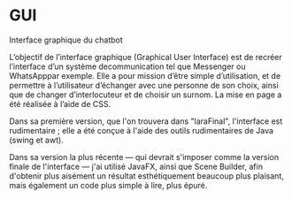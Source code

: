 # GUI
Interface graphique du chatbot

L’objectif de l’interface graphique (Graphical  User  Interface) est de recréer l’interface d’un système decommunication tel que Messenger ou WhatsApppar exemple. Elle a pour mission d’être simple d’utilisation, et de permettre à l’utilisateur d’échanger avec une personne de son choix, ainsi que de changer d’interlocuteur et de choisir un surnom. La mise en page a été réalisée à l’aide de CSS.

Dans sa première version, que l'on trouvera dans "laraFinal", l'interface est rudimentaire ; elle a été conçue à l'aide des outils rudimentaires de Java (swing et awt).

Dans sa version la plus récente — qui devrait s'imposer comme la version finale de l'interface — j'ai utilisé JavaFX, ainsi que Scene Builder, afin d'obtenir plus aisément un résultat esthétiquement beaucoup plus plaisant, mais également un code plus simple à lire, plus épuré.
